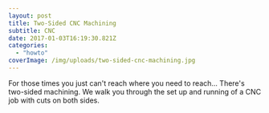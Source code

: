 ```yaml
---
layout: post
title: Two-Sided CNC Machining
subtitle: CNC
date: 2017-01-03T16:19:30.821Z
categories:
  - "howto"
coverImage: /img/uploads/two-sided-cnc-machining.jpg
---
```


For those times you just can't reach where you need to reach... There's two-sided machining. We walk you through the set up and running of a CNC job with cuts on both sides.
